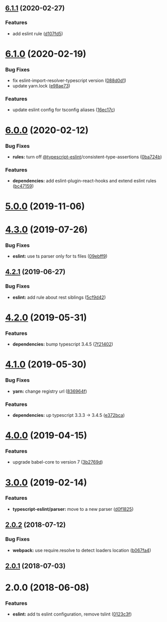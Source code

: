 <a name="6.1.1"></a>
## [6.1.1](https://github.com/alfa-laboratory/arui-presets-ts/compare/v6.1.0...v6.1.1) (2020-02-27)


### Features

* add eslint rule ([d107fd5](https://github.com/alfa-laboratory/arui-presets-ts/commit/d107fd5))



<a name="6.1.0"></a>
# [6.1.0](https://github.com/alfa-laboratory/arui-presets-ts/compare/v6.0.0...v6.1.0) (2020-02-19)


### Bug Fixes

* fix eslint-import-resolver-typescript version ([088d0d1](https://github.com/alfa-laboratory/arui-presets-ts/commit/088d0d1))
* update yarn.lock ([e98ae73](https://github.com/alfa-laboratory/arui-presets-ts/commit/e98ae73))


### Features

* update eslint config for tsconfig aliases ([16ec17c](https://github.com/alfa-laboratory/arui-presets-ts/commit/16ec17c))



<a name="6.0.0"></a>
# [6.0.0](https://github.com/alfa-laboratory/arui-presets-ts/compare/v5.0.0...v6.0.0) (2020-02-12)


### Bug Fixes

* **rules:** turn off [@typescript-eslint](https://github.com/typescript-eslint)/consistent-type-assertions ([0ba724b](https://github.com/alfa-laboratory/arui-presets-ts/commit/0ba724b))


### Features

* **dependencies:** add eslint-plugin-react-hooks and extend eslint rules ([bc47159](https://github.com/alfa-laboratory/arui-presets-ts/commit/bc47159))



<a name="5.0.0"></a>
# [5.0.0](https://github.com/alfa-laboratory/arui-presets-ts/compare/v4.3.0...v5.0.0) (2019-11-06)



<a name="4.3.0"></a>
# [4.3.0](https://github.com/alfa-laboratory/arui-presets-ts/compare/v4.2.1...v4.3.0) (2019-07-26)


### Bug Fixes

* **eslint:** use ts parser only for ts files ([09ebff9](https://github.com/alfa-laboratory/arui-presets-ts/commit/09ebff9))



<a name="4.2.1"></a>
## [4.2.1](https://github.com/alfa-laboratory/arui-presets-ts/compare/v4.2.0...v4.2.1) (2019-06-27)


### Bug Fixes

* **eslint:** add rule about rest siblings ([5cf9d42](https://github.com/alfa-laboratory/arui-presets-ts/commit/5cf9d42))



<a name="4.2.0"></a>
# [4.2.0](https://github.com/alfa-laboratory/arui-presets-ts/compare/v4.1.0...v4.2.0) (2019-05-31)


### Features

* **dependencies:** bump typescript 3.4.5 ([7f21402](https://github.com/alfa-laboratory/arui-presets-ts/commit/7f21402))



<a name="4.1.0"></a>
# [4.1.0](https://github.com/alfa-laboratory/arui-presets-ts/compare/v4.0.0...v4.1.0) (2019-05-30)


### Bug Fixes

* **yarn:** change registry url ([836964f](https://github.com/alfa-laboratory/arui-presets-ts/commit/836964f))


### Features

* **dependencies:** up typescript 3.3.3 -> 3.4.5 ([e372bca](https://github.com/alfa-laboratory/arui-presets-ts/commit/e372bca))



<a name="4.0.0"></a>
# [4.0.0](https://github.com/alfa-laboratory/arui-presets-ts/compare/v3.0.0...v4.0.0) (2019-04-15)


### Features

* upgrade babel-core to version 7 ([3b2769d](https://github.com/alfa-laboratory/arui-presets-ts/commit/3b2769d))



<a name="3.0.0"></a>
# [3.0.0](https://github.com/alfa-laboratory/arui-presets-ts/compare/v2.0.2...v3.0.0) (2019-02-14)


### Features

* **typescript-eslint/parser:** move to a new parser ([d0f1825](https://github.com/alfa-laboratory/arui-presets-ts/commit/d0f1825))



<a name="2.0.2"></a>
## [2.0.2](https://github.com/alfa-laboratory/arui-presets-ts/compare/v2.0.1...v2.0.2) (2018-07-12)


### Bug Fixes

* **webpack:** use require.resolve to detect loaders location ([b067fa4](https://github.com/alfa-laboratory/arui-presets-ts/commit/b067fa4))



<a name="2.0.1"></a>
## [2.0.1](https://github.com/alfa-laboratory/arui-presets-ts/compare/v2.0.0...v2.0.1) (2018-07-03)



<a name="2.0.0"></a>
# 2.0.0 (2018-06-08)


### Features

* **eslint:** add ts eslint configuration, remove tslint ([0123c3f](https://github.com/alfa-laboratory/arui-presets-ts/commit/0123c3f))



